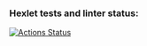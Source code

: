 ### Hexlet tests and linter status:
[![Actions Status](https://github.com/LilDrugHill/devops-for-programmers-project-77/workflows/hexlet-check/badge.svg)](https://github.com/LilDrugHill/devops-for-programmers-project-77/actions)